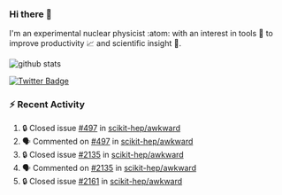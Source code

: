 ### Hi there 👋 

I'm an experimental nuclear physicist :atom: with an interest in tools :wrench: to improve productivity :chart_with_upwards_trend: and scientific insight :telescope:.

![github stats](https://github-readme-stats.vercel.app/api?username=agoose77&show_icons=true&hide_rank=true&hide_title=true&bg_color=30,e76445,904e95&text_color=efe3ec&icon_color=efe3ec)
<!--
**agoose77/agoose77** is a ✨ _special_ ✨ repository because its `README.md` (this file) appears on your GitHub profile.

Here are some ideas to get you started:

- 🔭 I’m currently working on ...
- 🌱 I’m currently learning ...
- 👯 I’m looking to collaborate on ...
- 🤔 I’m looking for help with ...
- 💬 Ask me about ...
- 📫 How to reach me: ...
- 😄 Pronouns: ...
- ⚡ Fun fact: ...
-->

[![Twitter Badge](https://img.shields.io/twitter/follow/agoose77?style=flat-square&logo=Twitter&logoColor=white&color=cornflowerblue)](https://twitter.com/agoose77)

### :zap: Recent Activity

<!--START_SECTION:activity-->
1. 🔒 Closed issue [#497](https://github.com/scikit-hep/awkward/issues/497) in [scikit-hep/awkward](https://github.com/scikit-hep/awkward)
2. 🗣 Commented on [#497](https://github.com/scikit-hep/awkward/issues/497) in [scikit-hep/awkward](https://github.com/scikit-hep/awkward)
3. 🔒 Closed issue [#2135](https://github.com/scikit-hep/awkward/issues/2135) in [scikit-hep/awkward](https://github.com/scikit-hep/awkward)
4. 🗣 Commented on [#2135](https://github.com/scikit-hep/awkward/issues/2135) in [scikit-hep/awkward](https://github.com/scikit-hep/awkward)
5. 🔒 Closed issue [#2161](https://github.com/scikit-hep/awkward/issues/2161) in [scikit-hep/awkward](https://github.com/scikit-hep/awkward)
<!--END_SECTION:activity-->
